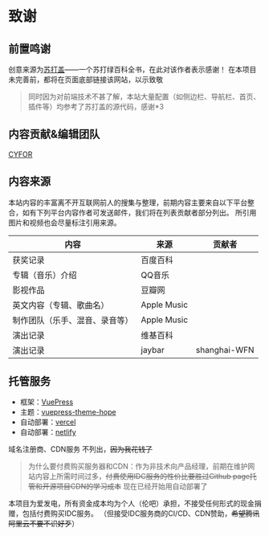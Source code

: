 # 致谢
## 前置鸣谢
创意来源为[苏打盖](https://sodaguide.cn/ "苏打盖")——一个苏打绿百科全书，在此对该作者表示感谢！
在本项目未完善前，都将在页面底部链接该网站，以示致敬
>同时因为对前端技术不甚了解，本站大量配置（如侧边栏、导航栏、首页、插件等）均参考了苏打盖的源代码，感谢*3

## 内容贡献&编辑团队
[CYFOR](http://www.cyfor.top "CYFOR")

## 内容来源

本站内容的丰富离不开互联网前人的搜集与整理，前期内容主要来自以下平台整合，如有下列平台内容作者可发送邮件，我们将在列表贡献者部分列出。
所引用图片和视频也会尽量标注引用来源。

| 内容  | 来源  | 贡献者  |
| ------------ | ------------ | ------------ |
| 获奖记录  | 百度百科  |   |
| 专辑（音乐）介绍  | QQ音乐  |   |
| 影视作品  | 豆瓣网  |   |
| 英文内容（专辑、歌曲名）  | Apple Music  |   |
| 制作团队（乐手、混音、录音等）  | Apple Music  |   |
| 演出记录  | 维基百科  |   |
| 演出记录  | jaybar  | shanghai-WFN  |

## 托管服务
- 框架：[VuePress](https://v2.vuepress.vuejs.org/zh/ "VuePress")
- 主题：[vuepress-theme-hope](https://theme-hope.vuejs.press/ "vuepress-theme-hope")
- 自动部署：[vercel](https://vercel.com/ "vercel")
- 自动部署：[netlify](https://www.netlify.com/ "netlify")

域名注册商、CDN服务 不列出，~~因为我花钱了~~
> 为什么要付费购买服务器和CDN：作为非技术向产品经理，前期在维护网站内容上所需时间过多，~~付费使用IDC服务的性价比要胜过Github page托管和开源项目CDN的学习成本~~ 现在已经开始用自动部署了

本项目为爱发电，所有资金成本均为个人（伦吧）承担，不接受任何形式的现金捐赠，包括付费购买IDC服务。
（但接受IDC服务商的CI/CD、CDN赞助，~~希望腾讯阿里云不要不识好歹~~）